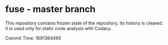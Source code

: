 # fuse - master branch

This repository contains frozen state of the repository.
Its history is cleared. It is used only for static code
analysis with Codacy.

Commit Time: 1691364465